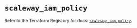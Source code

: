 # `scaleway_iam_policy`

Refer to the Terraform Registory for docs: [`scaleway_iam_policy`](https://registry.terraform.io/providers/scaleway/scaleway/2.17.0/docs/resources/iam_policy).
